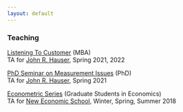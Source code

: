 ```yaml
---
layout: default
---
```



### Teaching 


<ins>Listening To Customer</ins> (MBA) <br/>
TA for [John R. Hauser](https://mitsloan.mit.edu/faculty/directory/john-r-hauser), Spring 2021, 2022

<ins>PhD Seminar on Measurement Issues</ins> (PhD) <br/>
TA for [John R. Hauser](https://mitsloan.mit.edu/faculty/directory/john-r-hauser), Spring 2021


<ins>Econometric Series</ins> (Graduate Students in Economics) <br/>
TA for [New Economic School](https://www.nes.ru/official&lang=en), Winter, Spring, Summer  2018


